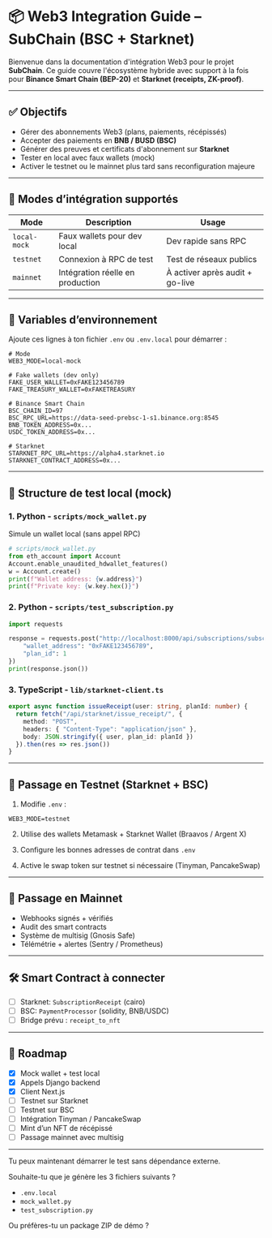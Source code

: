 # 📦 Web3 Integration Guide – SubChain (BSC + Starknet)

Bienvenue dans la documentation d'intégration Web3 pour le projet **SubChain**. Ce guide couvre l'écosystème hybride avec support à la fois pour **Binance Smart Chain (BEP-20)** et **Starknet (receipts, ZK-proof)**.

---

## ✅ Objectifs

* Gérer des abonnements Web3 (plans, paiements, récépissés)
* Accepter des paiements en **BNB / BUSD (BSC)**
* Générer des preuves et certificats d'abonnement sur **Starknet**
* Tester en local avec faux wallets (mock)
* Activer le testnet ou le mainnet plus tard sans reconfiguration majeure

---

## 🌱 Modes d’intégration supportés

| Mode         | Description                      | Usage                           |
| ------------ | -------------------------------- | ------------------------------- |
| `local-mock` | Faux wallets pour dev local      | Dev rapide sans RPC             |
| `testnet`    | Connexion à RPC de test          | Test de réseaux publics         |
| `mainnet`    | Intégration réelle en production | À activer après audit + go-live |

---

## 🔐 Variables d’environnement

Ajoute ces lignes à ton fichier `.env` ou `.env.local` pour démarrer :

```env
# Mode
WEB3_MODE=local-mock

# Fake wallets (dev only)
FAKE_USER_WALLET=0xFAKE123456789
FAKE_TREASURY_WALLET=0xFAKETREASURY

# Binance Smart Chain
BSC_CHAIN_ID=97
BSC_RPC_URL=https://data-seed-prebsc-1-s1.binance.org:8545
BNB_TOKEN_ADDRESS=0x...
USDC_TOKEN_ADDRESS=0x...

# Starknet
STARKNET_RPC_URL=https://alpha4.starknet.io
STARKNET_CONTRACT_ADDRESS=0x...
```

---

## 🧪 Structure de test local (mock)

### 1. Python - `scripts/mock_wallet.py`

Simule un wallet local (sans appel RPC)

```python
# scripts/mock_wallet.py
from eth_account import Account
Account.enable_unaudited_hdwallet_features()
w = Account.create()
print(f"Wallet address: {w.address}")
print(f"Private key: {w.key.hex()}")
```

### 2. Python - `scripts/test_subscription.py`

```python
import requests

response = requests.post("http://localhost:8000/api/subscriptions/subscribe/", json={
    "wallet_address": "0xFAKE123456789",
    "plan_id": 1
})
print(response.json())
```

### 3. TypeScript - `lib/starknet-client.ts`

```ts
export async function issueReceipt(user: string, planId: number) {
  return fetch("/api/starknet/issue_receipt/", {
    method: "POST",
    headers: { "Content-Type": "application/json" },
    body: JSON.stringify({ user, plan_id: planId })
  }).then(res => res.json())
}
```

---

## 🚀 Passage en Testnet (Starknet + BSC)

1. Modifie `.env` :

```env
WEB3_MODE=testnet
```

2. Utilise des wallets Metamask + Starknet Wallet (Braavos / Argent X)

3. Configure les bonnes adresses de contrat dans `.env`

4. Active le swap token sur testnet si nécessaire (Tinyman, PancakeSwap)

---

## 🔄 Passage en Mainnet

* Webhooks signés + vérifiés
* Audit des smart contracts
* Système de multisig (Gnosis Safe)
* Télémétrie + alertes (Sentry / Prometheus)

---

## 🛠 Smart Contract à connecter

* [ ] Starknet: `SubscriptionReceipt` (cairo)
* [ ] BSC: `PaymentProcessor` (solidity, BNB/USDC)
* [ ] Bridge prévu : `receipt_to_nft`

---

## 📍 Roadmap

* [x] Mock wallet + test local
* [x] Appels Django backend
* [x] Client Next.js
* [ ] Testnet sur Starknet
* [ ] Testnet sur BSC
* [ ] Intégration Tinyman / PancakeSwap
* [ ] Mint d’un NFT de récépissé
* [ ] Passage mainnet avec multisig

---

Tu peux maintenant démarrer le test sans dépendance externe.

Souhaite-tu que je génère les 3 fichiers suivants ?

* `.env.local`
* `mock_wallet.py`
* `test_subscription.py`

Ou préfères-tu un package ZIP de démo ?
